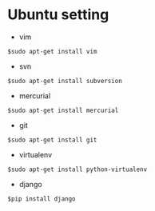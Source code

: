# Ubuntu setting

* vim
~~~
$sudo apt-get install vim
~~~
* svn
~~~
$sudo apt-get install subversion
~~~
* mercurial
~~~
$sudo apt-get install mercurial
~~~
* git
~~~
$sudo apt-get install git
~~~
* virtualenv
~~~    
$sudo apt-get install python-virtualenv
~~~
* django
~~~
$pip install django
~~~
